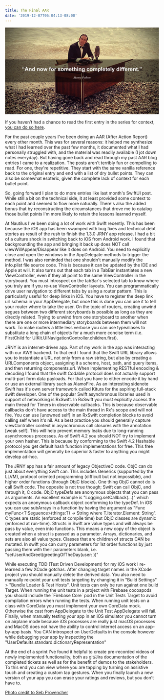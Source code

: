 ```yaml
---
title: The Final AAR
date: '2019-12-07T06:04:13-08:00'
---
```

![And now for something completely different](/assets/images/different.jpg)

If you haven’t had a chance to read the first entry in the series for context, <a href="/post/after-action-review-aar/">you can do so here</a>.  

For the past couple years I've been doing an AAR (After Action Report) every other month.  This was for several reasons: it helped me synthesize what I had learned over the past few months, it documented what I had personally struggled with, and the material was readily available (I jot down notes everyday).  But having gone back and read through my past AAR blog entries I came to a realization.  The posts aren't terribly fun or compelling to read.  For one, they're repetitive.   They start with the same vanilla reference back to the original entry and end with a list of dry bullet points.  They can also be somewhat esoteric, given the complete lack of context for each bullet point.  

So, going forward I plan to do more entries like last month's SwiftUI post.  While still a bit on the technical side, it at least provided some context to each point and seemed to flow more naturally.  There's also the added bonus that by reconstructing the circumstances that drove me to catalog those bullet points I'm more likely to retain the lessons learned myself. 

At Nautilus I've been doing a lot of work with Swift recently.  This has been because the iOS app has been swamped with bug fixes and technical debt stories as result of the rush to finish the 1.3.0 JRNY app release. I had a bit of a culture shock in switching back to iOS from Android work. I found that backgrounding the app and bringing it back up does NOT call viewWillAppear/Disappear like it does on Android.  You need to explicitly close and open the windows in the AppDelegate methods to trigger the method. I was also reminded that one shouldn't manually modify the info.plist file source code.  This is because it can be updated by the IDE and Apple at will.  It also turns out that each tab in a TabBar instantiates a new ViewController, even if they all point to the same ViewController in the storyboard.  You must introspect on the tabBar's selected tab to know where you truly are if you re-use ViewController layouts. You can programmatically drive user navigation to different tabs by using a router pattern.  This is particularly useful for deep links in iOS.  You have to register the deep link url schema in your AppDelegate, but once this is done you can use it to tell your router where to take the user.  On the topic of routers, creating unwind segues between two different storyboards is possible as long as they are directly related.  Trying to unwind from one storyboard to another when there are one or more intermediary storyboards between them will not work.  To make routers a little less verbose you can use typealiases to substitute a long chain of objects for a much more concise term (i.e. FirstChild for UIKit.UINavigationController.children.first).

JRNY is an internet-driven app.  Part of my work in the app was interacting with our AWS backend.  To that end I found that the Swift URL library allows you to instantiate a URL not only from a raw string, but also by creating a URLComponents object, assigning it a scheme, host, path, and query items, and then returning components.url.  When implementing RESTful encoding & decoding I found that the swift Codable protocol does not actually support multi-part form data payloads.  For that you have to either encode it by hand or use an external library such as AlamoFire.  As an interesting sidenote Swift has it's own server framework called Kitura for the aspiring full-stack swift developer. One of the popular Swift asynchronous libraries used in support of networking is RxSwift.  In RxSwift you must explicitly access the main thread for Timers in observable callbacks.  This is because observable callbacks don't have access to the main thread in Rx's scope and will not fire. You can use \[unowned self] in an RxSwift completion blocks to avoid calling self when it's nil.  As a best practice you should generally capture viewController context in asynchronous call closures with the annotation \[weak self].  This will help prevent memory leaks due to long-running asynchronous processes. As of Swift 4.2 you should NOT try to implement your own hasher. This is because by conforming to the Swift 4.2 Hashable protocol you get default hash function implementations for free.  This free implementation will generally be superior & faster to anything you might develop ad-hoc.

The JRNY app has a fair amount of legacy ObjectiveC code.  ObjC can do just about everything Swift can. This includes Generics (supported by the LLVM), protocol oriented programming (difficult but not impossible), and higher order functions (through ObjC blocks). One thing ObjC cannot do is call Swift code.  The opposite is not true though; Swift can call ObjC, and through it, C code.  ObjC typeDefs are anonymous objects that you can pass as arguments.  An excellent example is "Logging.setCallback(...)" which expects an anonymous callback object conforming to the typeDef.  In iOS you can use subArrays in a function by having the argument as "Func myFunc<T:Seguence>(things:T) -> String where T.Iterator.Element: String".
 C types are static (enforced at compile time) but ObjC classes are dynamic (enforced at run-time). Structs in Swift are value types and will always be pass by value, even into functions.  This means a new copy of the object is created when a struct is passed as a parameter.  Arrays, dictionaries, and sets are also all value types.  Classes that are children of structs CAN be mutated.  In swift you can curry parameters for 1st order functions by just passing them with their parameters blank, i.e. "setUserAndGreet(greetingOfTheDay(user: ))"

While executing TDD (Test Driven Development) for my iOS work I re-learned a few XCode gotchas. After changing target names in the XCode project you should manually delete the derived data. You also need to manually re-point your unit tests targeting by changing it in "Build Settings" > "Bundle Loader & Test Hosts".  Unit tests can only be run against one build Target.  When running the unit tests in a project with Firebase cocoapods you should include the \`Firebase Core\` pod in the Unit Tests Target to avoid compilation errors when running the tests.  When running unit tests on a class with CoreData you must implement your own CoreData mock.  Otherwise the cast from AppDelegate to the Unit Test AppDelegate will fail.  Finally, when manually testing your app in an iOS simulator you cannot turn on airplane mode because iOS processes are really just macOS processes and MacOS does not have the ability to control internet access on an app-by-app basis.  You CAN introspect on UserDefaults  in the console however while debugging your app by inspecting the "UserDefaults.standard.dictionaryRepresentation"

At the end of a sprint I've found it helpful to create pre-recorded videos of newly implemented functionality, both as git/Jira documentation of the completed tickets as well as for the benefit of demos to the stakeholders.  To this end you can view where you are tapping by turning on assistive touch and creating a custom tap gestures.   When you finally launch a new version of your app you can erase your ratings and reviews, but you don't have to.

<a href="https://sebprovencher.com/2019/09/12/and-now-for-something-completely-different/">Photo credit to Seb Provencher</a>
